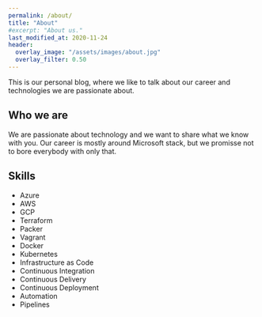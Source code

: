 ```yaml
---
permalink: /about/
title: "About"
#excerpt: "About us."
last_modified_at: 2020-11-24
header:
  overlay_image: "/assets/images/about.jpg"
  overlay_filter: 0.50
---
```


This is our personal blog, where we like to talk about our career and technologies we are passionate about.

## Who we are

We are passionate about technology and we want to share what we know with you. Our career is mostly around Microsoft stack, but we promisse not to bore everybody with only that.

## Skills

- Azure
- AWS
- GCP
- Terraform
- Packer
- Vagrant
- Docker
- Kubernetes
- Infrastructure as Code
- Continuous Integration
- Continuous Delivery
- Continuous Deployment
- Automation
- Pipelines
